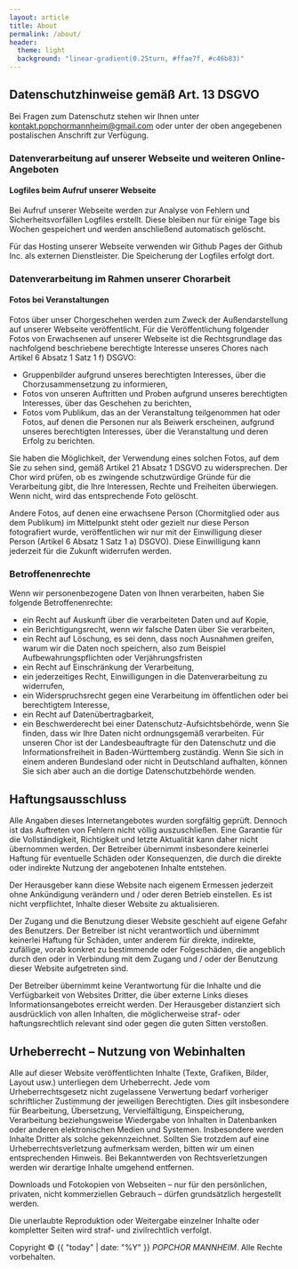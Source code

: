 ```yaml
---
layout: article
title: About
permalink: /about/
header:
  theme: light
  background: "linear-gradient(0.25turn, #ffae7f, #c46b83)"
---
```


## Datenschutzhinweise gemäß Art. 13 DSGVO

<!--## Verantwortliche Stelle
POPCHOR MANNHEIM  
c/o Liedertafel Mannheim  
K2, 31/32  
68159 Mannheim-->

Bei Fragen zum Datenschutz stehen wir Ihnen unter [kontakt.popchormannheim@gmail.com](mailto:kontakt.popchormannheim@gmail.com) oder unter der oben angegebenen postalischen Anschrift zur Verfügung.

### Datenverarbeitung auf unserer Webseite und weiteren Online-Angeboten

#### Logfiles beim Aufruf unserer Webseite
Bei Aufruf unserer Webseite werden zur Analyse von Fehlern und Sicherheitsvorfällen Logfiles erstellt. Diese bleiben nur für einige Tage bis Wochen gespeichert und werden anschließend automatisch gelöscht.

Für das Hosting unserer Webseite verwenden wir Github Pages der Github Inc. als externen Dienstleister. Die Speicherung der Logfiles erfolgt dort.

### Datenverarbeitung im Rahmen unserer Chorarbeit

#### Fotos bei Veranstaltungen
Fotos über unser Chorgeschehen werden zum Zweck der Außendarstellung auf unserer Webseite veröffentlicht.
Für die Veröffentlichung folgender Fotos von Erwachsenen auf unserer Webseite ist die Rechtsgrundlage das nachfolgend beschriebene berechtigte Interesse unseres Chores nach Artikel 6 Absatz 1 Satz 1 f) DSGVO:
* Gruppenbilder aufgrund unseres berechtigten Interesses, über die Chorzusammensetzung zu informieren,
* Fotos von unseren Auftritten und Proben aufgrund unseres berechtigten Interesses, über das Geschehen zu berichten,
* Fotos vom Publikum, das an der Veranstaltung teilgenommen hat oder Fotos, auf denen die Personen nur als Beiwerk erscheinen, aufgrund unseres berechtigten Interesses, über die Veranstaltung und deren Erfolg zu berichten.

Sie haben die Möglichkeit, der Verwendung eines solchen Fotos, auf dem Sie zu sehen sind, gemäß Artikel 21 Absatz 1 DSGVO zu widersprechen. Der Chor wird prüfen, ob es zwingende schutzwürdige Gründe für die Verarbeitung gibt, die Ihre Interessen, Rechte und Freiheiten überwiegen. Wenn nicht, wird das entsprechende Foto gelöscht.

Andere Fotos, auf denen eine erwachsene Person (Chormitglied oder aus dem Publikum) im Mittelpunkt steht oder gezielt nur diese Person fotografiert wurde, veröffentlichen wir nur mit der Einwilligung dieser Person (Artikel 6 Absatz 1 Satz 1 a) DSGVO). Diese Einwilligung kann jederzeit für die Zukunft widerrufen werden.

### Betroffenenrechte
Wenn wir personenbezogene Daten von Ihnen verarbeiten, haben Sie folgende Betroffenenrechte:
* ein Recht auf Auskunft über die verarbeiteten Daten und auf Kopie,
* ein Berichtigungsrecht, wenn wir falsche Daten über Sie verarbeiten,
* ein Recht auf Löschung, es sei denn, dass noch Ausnahmen greifen, warum wir die Daten noch speichern, also zum Beispiel Aufbewahrungspflichten oder Verjährungsfristen
* ein Recht auf Einschränkung der Verarbeitung,
* ein jederzeitiges Recht, Einwilligungen in die Datenverarbeitung zu widerrufen,
* ein Widerspruchsrecht gegen eine Verarbeitung im öffentlichen oder bei berechtigtem Interesse,
* ein Recht auf Datenübertragbarkeit,
* ein Beschwerderecht bei einer Datenschutz-Aufsichtsbehörde, wenn Sie finden, dass wir Ihre Daten nicht ordnungsgemäß verarbeiten. Für unseren Chor ist der Landesbeauftragte für den Datenschutz und die Informationsfreiheit in Baden-Württemberg zuständig. Wenn Sie sich in einem anderen Bundesland oder nicht in Deutschland aufhalten, können Sie sich aber auch an die dortige Datenschutzbehörde wenden.

## Haftungsausschluss

Alle Angaben dieses Internetangebotes wurden sorgfältig geprüft. Dennoch ist das Auftreten von Fehlern nicht völlig auszuschließen. Eine Garantie für die Vollständigkeit, Richtigkeit und letzte Aktualität kann daher nicht übernommen werden. Der Betreiber übernimmt insbesondere keinerlei Haftung für eventuelle Schäden oder Konsequenzen, die durch die direkte oder indirekte Nutzung der angebotenen Inhalte entstehen.

Der Herausgeber kann diese Website nach eigenem Ermessen jederzeit ohne Ankündigung verändern und / oder deren Betrieb einstellen. Es ist nicht verpflichtet, Inhalte dieser Website zu aktualisieren.

Der Zugang und die Benutzung dieser Website geschieht auf eigene Gefahr des Benutzers. Der Betreiber ist nicht verantwortlich und übernimmt keinerlei Haftung für Schäden, unter anderem für direkte, indirekte, zufällige, vorab konkret zu bestimmende oder Folgeschäden, die angeblich durch den oder in Verbindung mit dem Zugang und / oder der Benutzung dieser Website aufgetreten sind.

Der Betreiber übernimmt keine Verantwortung für die Inhalte und die Verfügbarkeit von Websites Dritter, die über externe Links dieses Informationsangebotes erreicht werden. Der Herausgeber distanziert sich ausdrücklich von allen Inhalten, die möglicherweise straf- oder haftungsrechtlich relevant sind oder gegen die guten Sitten verstoßen.

## Urheberrecht – Nutzung von Webinhalten
Alle auf dieser Website veröffentlichten Inhalte (Texte, Grafiken, Bilder, Layout usw.) unterliegen dem Urheberrecht. Jede vom Urheberrechtsgesetz nicht zugelassene Verwertung bedarf vorheriger schriftlicher Zustimmung der jeweiligen Berechtigten. Dies gilt insbesondere für Bearbeitung, Übersetzung, Vervielfältigung, Einspeicherung, Verarbeitung beziehungsweise Wiedergabe von Inhalten in Datenbanken oder anderen elektronischen Medien und Systemen.
Insbesondere werden Inhalte Dritter als solche gekennzeichnet. Sollten Sie trotzdem auf eine Urheberrechtsverletzung aufmerksam werden, bitten wir um einen entsprechenden Hinweis. Bei Bekanntwerden von Rechtsverletzungen werden wir derartige Inhalte umgehend entfernen. 

Downloads und Fotokopien von Webseiten – nur für den persönlichen, privaten, nicht kommerziellen Gebrauch – dürfen grundsätzlich hergestellt werden.

Die unerlaubte Reproduktion oder Weitergabe einzelner Inhalte oder kompletter Seiten wird straf- und zivilrechtlich verfolgt.

Copyright © {{ "today" | date: "%Y" }} *POPCHOR MANNHEIM*. Alle Rechte vorbehalten.